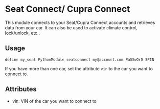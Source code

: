 
# Seat Connect/ Cupra Connect
This module connects to your Seat/Cupra Connect accounts and retrieves data from your car. It can also be used to activate climate control, lock/unlock, etc..

## Usage
```
define my_seat PythonModule seatconnect my@account.com PaSSwOrD SPIN
```

If you have more than one car, set the attribute `vin` to the car you want to connect to.

## Attributes
 - vin: VIN of the car you want to connect to